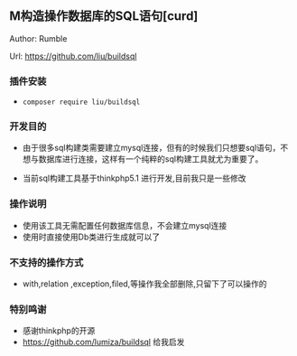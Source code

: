 ## M构造操作数据库的SQL语句[curd]
Author: Rumble

Url:  https://github.com/liu/buildsql

### 插件安装
* `composer require liu/buildsql`

### 开发目的
* 由于很多sql构建类需要建立mysql连接，但有的时候我们只想要sql语句，不想与数据库进行连接，这样有一个纯粹的sql构建工具就尤为重要了。

* 当前sql构建工具基于thinkphp5.1 进行开发,目前我只是一些修改

### 操作说明
* 使用该工具无需配置任何数据库信息，不会建立mysql连接
* 使用时直接使用Db类进行生成就可以了


### 不支持的操作方式
* with,relation ,exception,filed,等操作我全部删除,只留下了可以操作的

### 特别鸣谢

* 感谢thinkphp的开源
* https://github.com/lumiza/buildsql 给我启发

